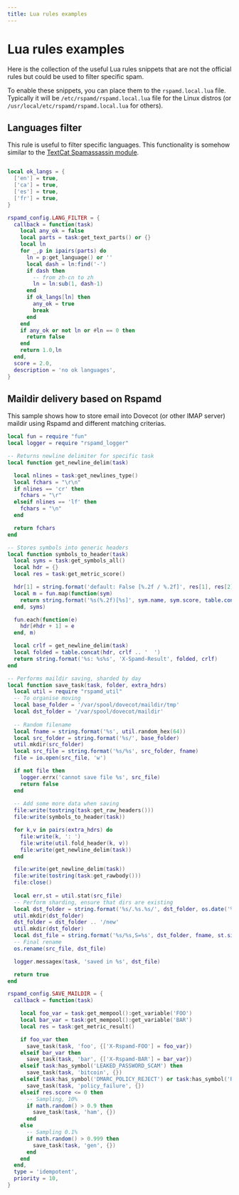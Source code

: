 ```yaml
---
title: Lua rules examples
---
```



# Lua rules examples


Here is the collection of the useful Lua rules snippets that are not the official rules but could be used to filter specific spam.

To enable these snippets, you can place them to the `rspamd.local.lua` file. Typically it will be `/etc/rspamd/rspamd.local.lua` file for the Linux distros (or `/usr/local/etc/rspamd/rspamd.local.lua` for others).



## Languages filter

This rule is useful to filter specific languages. This functionality is somehow similar to the [TextCat Spamassassin module](https://spamassassin.apache.org/full/3.2.x/doc/Mail_SpamAssassin_Plugin_TextCat.html).

~~~lua

local ok_langs = {
  ['en'] = true,
  ['ca'] = true,
  ['es'] = true,
  ['fr'] = true,
}

rspamd_config.LANG_FILTER = {
  callback = function(task)
    local any_ok = false
    local parts = task:get_text_parts() or {}
    local ln
    for _,p in ipairs(parts) do
      ln = p:get_language() or ''
      local dash = ln:find('-')
      if dash then
        -- from zh-cn to zh
        ln = ln:sub(1, dash-1)
      end
      if ok_langs[ln] then
        any_ok = true
        break
      end
    end
    if any_ok or not ln or #ln == 0 then
      return false
    end
    return 1.0,ln
  end,
  score = 2.0,
  description = 'no ok languages',
}
~~~

## Maildir delivery based on Rspamd

This sample shows how to store email into Dovecot (or other IMAP server) maildir using Rspamd and different matching criterias. 

~~~lua
local fun = require "fun"
local logger = require "rspamd_logger"

-- Returns newline delimiter for specific task
local function get_newline_delim(task)

  local nlines = task:get_newlines_type()
  local fchars = "\r\n"
  if nlines == 'cr' then
    fchars = "\r"
  elseif nlines == 'lf' then
    fchars = "\n"
  end

  return fchars
end

-- Stores symbols into generic headers
local function symbols_to_header(task)
  local syms = task:get_symbols_all()
  local hdr = {}
  local res = task:get_metric_score()

  hdr[1] = string.format('default: False [%.2f / %.2f]', res[1], res[2])
  local m = fun.map(function(sym)
    return string.format('%s(%.2f)[%s]', sym.name, sym.score, table.concat(sym.options or {}, ','))
  end, syms)

  fun.each(function(e)
    hdr[#hdr + 1] = e
  end, m)

  local crlf = get_newline_delim(task)
  local folded = table.concat(hdr, crlf .. '  ')
  return string.format('%s: %s%s', 'X-Spamd-Result', folded, crlf)
end

-- Performs maildir saving, sharded by day
local function save_task(task, folder, extra_hdrs)
  local util = require "rspamd_util"
  -- To organise moving
  local base_folder = '/var/spool/dovecot/maildir/tmp'
  local dst_folder = '/var/spool/dovecot/maildir'
  
  -- Random filename
  local fname = string.format('%s', util.random_hex(64))
  local src_folder = string.format('%s/', base_folder)
  util.mkdir(src_folder)
  local src_file = string.format('%s/%s', src_folder, fname)
  file = io.open(src_file, 'w')

  if not file then
    logger.errx('cannot save file %s', src_file)
    return false
  end
  
  -- Add some more data when saving
  file:write(tostring(task:get_raw_headers()))
  file:write(symbols_to_header(task))

  for k,v in pairs(extra_hdrs) do
    file:write(k, ': ')
    file:write(util.fold_header(k, v))
    file:write(get_newline_delim(task))
  end

  file:write(get_newline_delim(task))
  file:write(tostring(task:get_rawbody()))
  file:close()
  
  local err,st = util.stat(src_file)
  -- Perform sharding, ensure that dirs are existing
  local dst_folder = string.format('%s/.%s.%s/', dst_folder, os.date('%F'), folder)
  util.mkdir(dst_folder)
  dst_folder = dst_folder .. '/new'
  util.mkdir(dst_folder)
  local dst_file = string.format('%s/%s,S=%s', dst_folder, fname, st.size)
  -- Final rename
  os.rename(src_file, dst_file)

  logger.messagex(task, 'saved in %s', dst_file)

  return true
end

rspamd_config.SAVE_MAILDIR = {
  callback = function(task)

    local foo_var = task:get_mempool():get_variable('FOO')
    local bar_var = task:get_mempool():get_variable('BAR')
    local res = task:get_metric_result()

    if foo_var then
      save_task(task, 'foo', {['X-Rspamd-FOO'] = foo_var})
    elseif bar_var then
      save_task(task, 'bar', {['X-Rspamd-BAR'] = bar_var})
    elseif task:has_symbol('LEAKED_PASSWORD_SCAM') then
      save_task(task, 'bitcoin', {})
    elseif task:has_symbol('DMARC_POLICY_REJECT') or task:has_symbol('R_DKIM_REJECT') then
      save_task(task, 'policy_failure', {})
    elseif res.score <= 0 then
      -- Sampling, 10%
      if math.random() > 0.9 then
        save_task(task, 'ham', {})
      end
    else
      -- Sampling 0.1%
      if math.random() > 0.999 then
        save_task(task, 'gen', {})
      end
    end
  end,
  type = 'idempotent',
  priority = 10,
}
~~~
